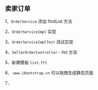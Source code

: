 ## 卖家订单


1、`OrderService` 添加 findList 方法

2、`OrderServiceImpl` 实现

3、`OrderServiceImplTest` 测试实现

4、`SellerOrderController`  - list 方法

5、新建模板 `list.ftl`

6、 `www.ibootstrap.cn` 可以拖拽生成静态页面

7、